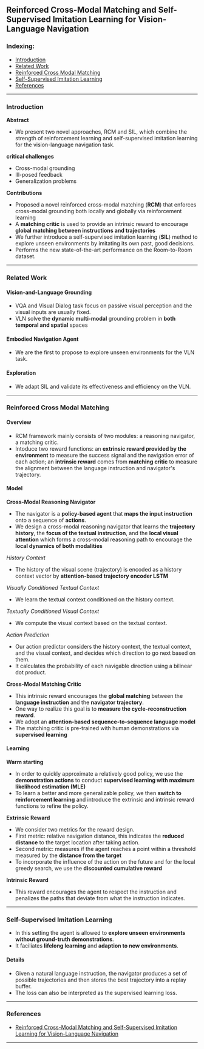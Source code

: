 ## Reinforced Cross-Modal Matching and Self-Supervised Imitation Learning for Vision-Language Navigation

### Indexing:
- [Introduction](#Introduction)
- [Related Work](#Related-Work)
- [Reinforced Cross Modal Matching](#Reinforced-Cross-Modal-Matching)
- [Self-Supervised Imitation Learning](#Self-Supervised-Imitation-Learning)
- [References](#References)

---
### Introduction
**Abstract**
- We present two novel approaches, RCM and SIL, which combine the strength of reinforcement learning and self-supervised imitation learning for the vision-language navigation task.

**critical challenges**
- Cross-modal grounding
- Ill-posed feedback
- Generalization problems

**Contributions**
- Proposed a novel reinforced cross-modal matching (**RCM**) that enforces cross-modal grounding both locally and globally via reinforcement learning
- A **matching critic** is used to provide an intrinsic reward to encourage **global matching between instructions and trajectories**
- We further introduce a self-supervised imitation learning (**SIL**) method to explore unseen environments by imitating its own past, good decisions.
- Performs the new state-of-the-art performance on the Room-to-Room dataset.

---
### Related Work
#### Vision-and-Language Grounding
- VQA and Visual Dialog task focus on passive visual perception and the visual inputs are usually fixed.
- VLN solve the **dynamic multi-modal** grounding problem in **both temporal and spatial** spaces

#### Embodied Navigation Agent
- We are the first to propose to explore unseen environments for the VLN task.

#### Exploration
- We adapt SIL and validate its effectiveness and efficiency on the VLN.

---
### Reinforced Cross Modal Matching
#### Overview
- RCM framework mainly consists of two modules: a reasoning navigator, a matching critic.
- Intoduce two reward functions: an **extrinsic reward provided by the environment** to measure the success signal and the navigation error of each action; an **intrinsic reward** comes from **matching critic** to measure the alignment between the language instruction and navigator's trajectory.

#### Model
**Cross-Modal Reasoning Navigator**
- The navigator is a **policy-based agent** that **maps the input instruction** onto a sequence of **actions**.
- We design a cross-modal reasoning navigator that learns the **trajectory history**, the **focus of the textual instruction**, and the **local visual attention** which forms a cross-modal reasoning path to encourage the **local dynamics of both modalities**

*History Context*
- The history of the visual scene (trajectory) is encoded as a history context vector by **attention-based trajectory encoder LSTM**

*Visually Conditioned Textual Context*
- We learn the textual context conditioned on the history context.

*Textually Conditioned Visual Context*
- We compute the visual context based on the textual context.

*Action Prediction*
- Our action predictor considers the history context, the textual context, and the visual context, and decides which direction to go next based on them.
- It calculates the probability of each navigable direction using a bilinear dot product.

**Cross-Modal Matching Critic**
- This intrinsic reward encourages the **global matching** between the **language instruction** and the **navigator trajectory**.
- One way to realize this goal is to **measure the cycle-reconstruction reward**.
- We adopt an **attention-based sequence-to-sequence language model**
- The matching critic is pre-trained with human demonstrations via **supervised learning**

#### Learning
**Warm starting**
- In order to quickly approximate a relatively good policy, we use the **demonstration actions** to conduct **supervised learning with maximum likelihood estimation (MLE)**
- To learn a better and more generalizable policy, we then **switch to reinforcement learning** and introduce the extrinsic and intrinsic reward functions to refine the policy.

**Extrinsic Reward**
- We consider two metrics for the reward design.
- First metric: relative navigation distance, this indicates the **reduced distance** to the target location after taking action.
- Second metric: measures if the agent reaches a point within a threshold measured by the **distance from the target**
- To incorporate the influence of the action on the future and for the local greedy search, we use the **discounted cumulative reward**

**Intrinsic Reward**
- This reward encourages the agent to respect the instruction and penalizes the paths that deviate from what the instruction indicates.

---
### Self-Supervised Imitation Learning
- In this setting the agent is allowed to **explore unseen environments without ground-truth demonstrations**.
- It faciliates **lifelong learning** and **adaption to new environments**.

#### Details
- Given a natural language instruction, the navigator produces a set of possible trajectories and then stores the best trajectory into a replay buffer.
- The loss can also be interpreted as the supervised learning loss.

---
### References
- [Reinforced Cross-Modal Matching and Self-Supervised Imitation Learning for Vision-Language Navigation](https://arxiv.org/pdf/1811.10092.pdf)
---
